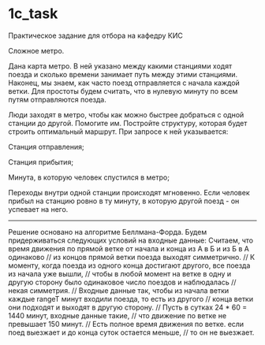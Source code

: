 # 1c_task
Практическое задание для отбора на кафедру КИС

Сложное метро. 

Дана карта метро. В ней указано между какими станциями ходят поезда и сколько времени занимает путь между этими станциями. Наконец, мы знаем, как часто поезд отправляется с начала каждой ветки. Для простоты будем считать, что в нулевую минуту по всем путям отправляются поезда.

Люди заходят в метро, чтобы как можно быстрее добраться с одной станции до другой. Помогите им. Постройте структуру, которая будет строить оптимальный маршрут. При запросе к ней указывается:

Станция отправления;

Станция прибытия;

Минута, в которую человек спустился в метро;

Переходы внутри одной станции происходят мгновенно. Если человек прибыл на станцию ровно в ту минуту, в которую другой поезд - он успевает на него.

-------------------------------------------------------------------------------------

Решение основано на алгоритме Беллмана-Форда.
Будем придерживаться следующих условий на входные данные:
Считаем, что время движения по прямой ветке от начала и конца из А в Б и из Б в А одинаково
	// из концов прямой ветки поезда выходят симметрично.
	// К моменту, когда поезда из одного конца достигают другого, все поезда из начала уже вышли,
	// чтобы в любой момент на ветке в одну и другую сторону было одинаковое число поездов и наблюдалась
	// некая симметрия.
	// Входные данные так, чтобы из начала ветки каждые rangeT минут входили поезда, то есть из другого
	// конца ветки они подходят и выходят в другую сторону.
	// Пусть в сутках 24 * 60 = 1440 минут, входные данные такие, 
	// что движение по ветке не превышает 150 минут.
	// Есть полное время движения по ветке. если поед выезжает и до конца суток остается меньше,
	// то он не выезжает.

